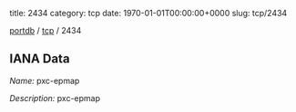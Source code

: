 title: 2434
category: tcp
date: 1970-01-01T00:00:00+0000
slug: tcp/2434

[portdb](/) / [tcp](/category/tcp.html) / 2434


## IANA Data

_Name:_ pxc-epmap

_Description:_ pxc-epmap

